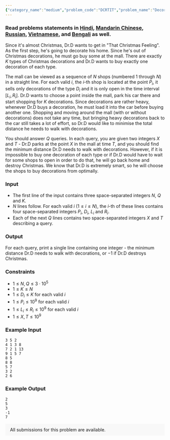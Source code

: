 ```yaml
---
{"category_name":"medium","problem_code":"DCRTIT","problem_name":"Decorate It","problemComponents":{"constraints":"","constraintsState":false,"subtasks":"","subtasksState":false,"inputFormat":"","inputFormatState":false,"outputFormat":"","outputFormatState":false,"sampleTestCases":{"0":{"id":1,"input":"3 5 2\r\n4 1 3 8\r\n7 2 1 13\r\n9 1 5 7\r\n8 5\r\n8 8\r\n5 7\r\n3 2\r\n2 6","output":"2\r\n5\r\n3\r\n-1\r\n7","explanation":"","isDeleted":false}}},"video_editorial_url":"","languages_supported":{"0":"CPP14","1":"C","2":"JAVA","3":"PYTH 3.6","4":"PYTH","5":"PYP3","6":"CS2","7":"ADA","8":"PYPY","9":"TEXT","10":"PAS fpc","11":"NODEJS","12":"RUBY","13":"PHP","14":"GO","15":"HASK","16":"TCL","17":"PERL","18":"SCALA","19":"LUA","20":"kotlin","21":"BASH","22":"JS","23":"LISP sbcl","24":"rust","25":"PAS gpc","26":"BF","27":"CLOJ","28":"R","29":"D","30":"CAML","31":"FORT","32":"ASM","33":"swift","34":"FS","35":"WSPC","36":"LISP clisp","37":"SQL","38":"SCM guile","39":"PERL6","40":"ERL","41":"CLPS","42":"ICK","43":"NICE","44":"PRLG","45":"ICON","46":"COB","47":"SCM chicken","48":"PIKE","49":"SCM qobi","50":"ST","51":"NEM"},"max_timelimit":4,"source_sizelimit":50000,"problem_author":"kmaaszraa","problem_tester":null,"date_added":"20-12-2019","tags":{"0":"cook113","1":"data","2":"kmaaszraa","3":"kmaaszraa","4":"medium"},"problem_difficulty_level":"Medium-Hard","best_tag":"Medium Hard","editorial_url":"https://discuss.codechef.com/problems/DCRTIT","time":{"view_start_date":1577041202,"submit_start_date":1577041202,"visible_start_date":1577041202,"end_date":1735669800},"is_direct_submittable":false,"problemDiscussURL":"https://discuss.codechef.com/search?q=DCRTIT","is_proctored":false,"visitedContests":{},"layout":"problem"}
---
```

### Read problems statements in [Hindi](https://www.codechef.com/download/translated/COOK113/hindi/DCRTIT.pdf), [Mandarin Chinese](https://www.codechef.com/download/translated/COOK113/mandarin/DCRTIT.pdf), [Russian](https://www.codechef.com/download/translated/COOK113/russian/DCRTIT.pdf), [Vietnamese](https://www.codechef.com/download/translated/COOK113/vietnamese/DCRTIT.pdf), and [Bengali](https://www.codechef.com/download/translated/COOK113/bengali/DCRTIT.pdf) as well.

Since it's almost Christmas, Dr.D wants to get in "That Christmas Feeling". As the first step, he's going to decorate his home. Since he's out of Christmas decorations, he must go buy some at the mall. There are exactly $K$ types of Christmas decorations and Dr.D wants to buy exactly one decoration of each type.

The mall can be viewed as a sequence of $N$ shops (numbered $1$ through $N$) in a straight line. For each valid $i$, the $i$-th shop is located at the point $P_i$, it sells only decorations of the type $D_i$ and it is only open in the time interval $[L_i, R_i]$. Dr.D wants to choose a point inside the mall, park his car there and start shopping for $K$ decorations. Since decorations are rather heavy, whenever Dr.D buys a decoration, he must load it into the car before buying another one. Shopping and moving around the mall (with or without decorations) does not take any time, but bringing heavy decorations back to the car still takes a lot of effort, so Dr.D would like to minimise the total distance he needs to walk with decorations.

You should answer $Q$ queries. In each query, you are given two integers $X$ and $T$ - Dr.D parks at the point $X$ in the mall at time $T$, and you should find the minimum distance Dr.D needs to walk with decorations. However, if it is impossible to buy one decoration of each type or if Dr.D would have to wait for some shops to open in order to do that, he will go back home and destroy Christmas. We know that Dr.D is extremely smart, so he will choose the shops to buy decorations from optimally.

### Input
- The first line of the input contains three space-separated integers $N$, $Q$ and $K$.
- $N$ lines follow. For each valid $i$ ($1 \le i \le N$), the $i$-th of these lines contains four space-separated integers $P_i$, $D_i$, $L_i$ and $R_i$.
- Each of the next $Q$ lines contains two space-separated integers $X$ and $T$ describing a query.

### Output
For each query, print a single line containing one integer - the minimum distance Dr.D needs to walk with decorations, or $-1$ if Dr.D destroys Christmas.

### Constraints 
- $1 \le N, Q \le 3 \cdot 10^5$
- $1 \le K \le N$
- $1 \le D_i \le K$ for each valid $i$
- $1 \le P_i \le 10^9$ for each valid $i$
- $1 \le L_i \le R_i \le 10^9$ for each valid $i$
- $1 \le X, T \le 10^9$

### Example Input
```
3 5 2
4 1 3 8
7 2 1 13
9 1 5 7
8 5
8 8
5 7
3 2
2 6
```

### Example Output
```
2
5
3
-1
7
```

<aside style='background: #f8f8f8;padding: 10px 15px;'><div>All submissions for this problem are available.</div></aside>